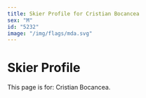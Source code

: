 ```yaml
---
title: Skier Profile for Cristian Bocancea
sex: "M"
id: "5232"
image: "/img/flags/mda.svg" 
---
```


# Skier Profile

This page is for: Cristian Bocancea.
    